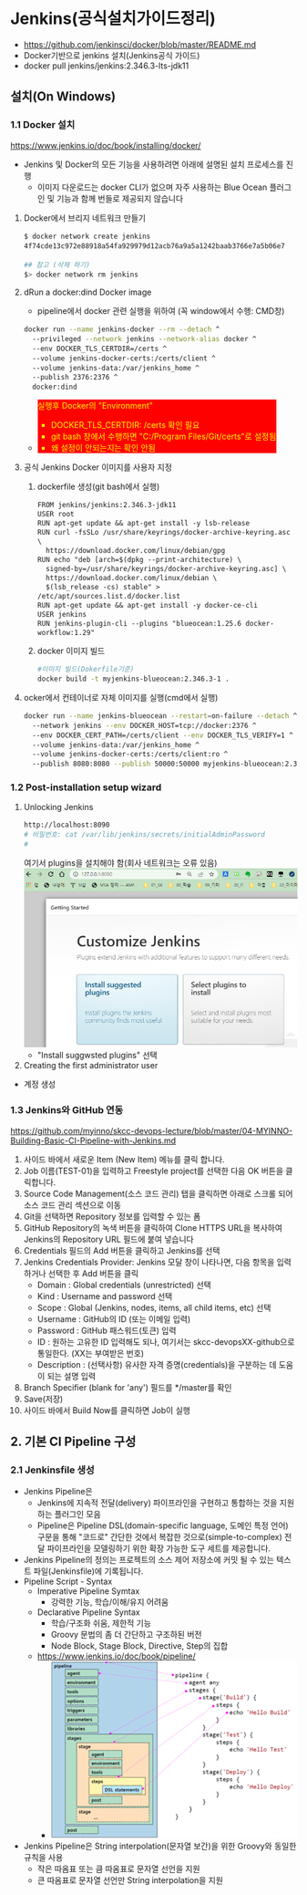 <style>
.burk {
    background-color: red;
    color: yellow;
    display:inline-block;
}
</style>

# Jenkins(공식설치가이드정리)
- https://github.com/jenkinsci/docker/blob/master/README.md
- Docker기반으로 jenkins 설치(Jenkins공식 가이드)
- docker pull jenkins/jenkins:2.346.3-lts-jdk11


## 설치(On Windows)

### 1.1 Docker 설치
https://www.jenkins.io/doc/book/installing/docker/
- Jenkins 및 Docker의 모든 기능을 사용하려면 아래에 설명된 설치 프로세스를 진행
  - 이미지 다운로드는 docker CLI가 없으며 자주 사용하는 Blue Ocean 플러그인 및 기능과 함께 번들로 제공되지 않습니다

1. Docker에서 브리지 네트워크 만들기
    ```bash
    $ docker network create jenkins
    4f74cde13c972e88918a54fa929979d12acb76a9a5a1242baab3766e7a5b06e7

    ## 참고 (삭제 하기)
    $> docker network rm jenkins
    ```
2. dRun a docker:dind Docker image
   - pipeline에서 docker 관련 실행을 위하여 (꼭 window에서 수행: CMD창)
    ```bash
    docker run --name jenkins-docker --rm --detach ^
      --privileged --network jenkins --network-alias docker ^
      --env DOCKER_TLS_CERTDIR=/certs ^
      --volume jenkins-docker-certs:/certs/client ^
      --volume jenkins-data:/var/jenkins_home ^
      --publish 2376:2376 ^
      docker:dind
    ```
   - <span class=burk>실행후 Docker의 "Environment"
     - DOCKER_TLS_CERTDIR: /certs  확인 필요
     - git bash 창에서 수행하면 "C:/Program Files/Git/certs"로 설정됨
     - 왜 설정이 안되는지는 확인 안됨 </span>

3.  공식 Jenkins Docker 이미지를 사용자 지정
    1.  dockerfile 생성(git bash에서 실행)
        ```docker
        FROM jenkins/jenkins:2.346.3-jdk11
        USER root
        RUN apt-get update && apt-get install -y lsb-release
        RUN curl -fsSLo /usr/share/keyrings/docker-archive-keyring.asc \
          https://download.docker.com/linux/debian/gpg
        RUN echo "deb [arch=$(dpkg --print-architecture) \
          signed-by=/usr/share/keyrings/docker-archive-keyring.asc] \
          https://download.docker.com/linux/debian \
          $(lsb_release -cs) stable" > /etc/apt/sources.list.d/docker.list
        RUN apt-get update && apt-get install -y docker-ce-cli
        USER jenkins
        RUN jenkins-plugin-cli --plugins "blueocean:1.25.6 docker-workflow:1.29"
        ```
    2.  docker 이미지 빌드
        ```bash
        #이미지 빌드(Dokerfile기준)
        docker build -t myjenkins-blueocean:2.346.3-1 .
        ```
4. ocker에서 컨테이너로 자체 이미지를 실행(cmd에서 실행)
    ```bash
    docker run --name jenkins-blueocean --restart=on-failure --detach ^
      --network jenkins --env DOCKER_HOST=tcp://docker:2376 ^
      --env DOCKER_CERT_PATH=/certs/client --env DOCKER_TLS_VERIFY=1 ^
      --volume jenkins-data:/var/jenkins_home ^
      --volume jenkins-docker-certs:/certs/client:ro ^
      --publish 8080:8080 --publish 50000:50000 myjenkins-blueocean:2.346.3-1
    ```

### 1.2 Post-installation setup wizard

1. Unlocking Jenkins
    ```bash
    http://localhost:8090
    # 비밀번호: cat /var/lib/jenkins/secrets/initialAdminPassword
    #
    ```
    여기서 plugins을 설치해야 함(회사 네트워크는 오류 있음)
    ![](images/jenkins-01.png)
    - "Install suggwsted plugins" 선택
2. Creating the first administrator user
  - 계정 생성


### 1.3 Jenkins와 GitHub 연동
https://github.com/myinno/skcc-devops-lecture/blob/master/04-MYINNO-Building-Basic-CI-Pipeline-with-Jenkins.md

1. 사이드 바에서 새로운 Item (New Item) 메뉴를 클릭 합니다.
2. Job 이름(TEST-01)을 입력하고 Freestyle project를 선택한 다음 OK 버튼을 클릭합니다.
3. Source Code Management(소스 코드 관리) 탭을 클릭하면 아래로 스크롤 되어 소스 코드 관리 섹션으로 이동
4. Git을 선택하면 Repository 정보를 입력할 수 있는 폼
5. GitHub Repository의 녹색 버튼을 클릭하여 Clone HTTPS URL을 복사하여 Jenkins의 Repository URL 필드에 붙여 넣습니다
6. Credentials 필드의 Add 버튼을 클릭하고 Jenkins를 선택
7. Jenkins Credentials Provider: Jenkins 모달 창이 나타나면, 다음 항목을 입력하거나 선택한 후 Add 버튼을 클릭
   - Domain : Global credentials (unrestricted) 선택
   - Kind : Username and password 선택
   - Scope : Global (Jenkins, nodes, items, all child items, etc) 선택
   - Username : GitHub의 ID (또는 이메일 입력)
   - Password : GitHub 패스워드(토큰) 입력
   - ID : 원하는 고유한 ID 입력해도 되나, 여기서는 skcc-devopsXX-github으로 통일한다. (XX는 부여받은 번호)
   - Description : (선택사항) 유사한 자격 증명(credentials)을 구분하는 데 도움이 되는 설명 입력
8. Branch Specifier (blank for 'any') 필드를 */master를 확인
9. Save(저장)
10. 사이드 바에서 Build Now를 클릭하면 Job이 실행

## 2. 기본 CI Pipeline 구성

### 2.1 Jenkinsfile 생성
- Jenkins Pipeline은
  - Jenkins에 지속적 전달(delivery) 파이프라인을 구현하고 통합하는 것을 지원하는 플러그인 모음
  - Pipeline은 Pipeline DSL(domain-specific language, 도메인 특정 언어) 구문을 통해 "코드로" 간단한 것에서 복잡한 것으로(simple-to-complex) 전달 파이프라인을 모델링하기 위한 확장 가능한 도구 세트를 제공합니다.
- Jenkins Pipeline의 정의는 프로젝트의 소스 제어 저장소에 커밋 될 수 있는 텍스트 파일(Jenkinsfile)에 기록됩니다.
- Pipeline Script - Syntax
  - Imperative Pipeline Symtax
    - 강력한 기능, 학습/이해/유지 어려움
  - Declarative Pipeline Syntax
    - 학습/구조화 쉬움, 제한적 기능
    - Groovy 문법의 좀 더 간단하고 구조하된 버전
    - Node Block, Stage Block, Directive, Step의 집합
  - https://www.jenkins.io/doc/book/pipeline/
    - ![](images/jenkins-02.png)
- Jenkins Pipeline은 String interpolation(문자열 보간)을 위한 Groovy와 동일한 규칙을 사용
  - 작은 따옴표 또는 큼 따옴표로 문자열 선언을 지원
  - 큰 따옴표로 문자열 선언만 String interpolation을 지원




